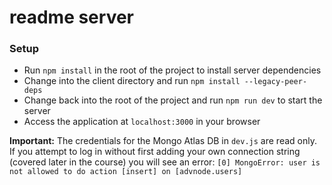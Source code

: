 readme server
=============


### Setup

- Run `npm install` in the root of the project to install server dependencies
- Change into the client directory and run `npm install --legacy-peer-deps`
- Change back into the root of the project and run `npm run dev` to start the server
- Access the application at `localhost:3000` in your browser

**Important:**
The credentials for the Mongo Atlas DB in `dev.js` are read only. If you attempt to log in without first adding your own connection string (covered later in the course) you will see an error: `[0] MongoError: user is not allowed to do action [insert] on [advnode.users]`
